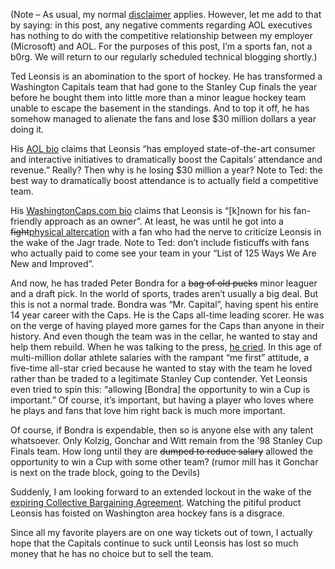(Note – As usual, my normal
[disclaimer](http://devhawk.net/default.aspx#disclaimer) applies.
However, let me add to that by saying: in this post, any negative
comments regarding AOL executives has nothing to do with the competitive
relationship between my employer (Microsoft) and AOL. For the purposes
of this post, I’m a sports fan, not a b0rg. We will return to our
regularly scheduled technical blogging shortly.)

Ted Leonsis is an abomination to the sport of hockey. He has transformed
a Washington Capitals team that had gone to the Stanley Cup finals the
year before he bought them into little more than a minor league hockey
team unable to escape the basement in the standings. And to top it off,
he has somehow managed to alienate the fans and lose \$30 million
dollars a year doing it.

His [AOL bio](http://www.corp.aol.com/whoweare/leonsis.html) claims that
Leonsis “has employed state-of-the-art consumer and interactive
initiatives to dramatically boost the Capitals’ attendance and revenue.”
Really? Then why is he losing \$30 million a year? Note to Ted: the best
way to dramatically boost attendance is to actually field a competitive
team.

His [WashingtonCaps.com
bio](http://www.washingtoncaps.com/team/index.cfm?cont_id=89499) claims
that Leonsis is “[k]nown for his fan-friendly approach as an owner”. At
least, he was until he got into a ~~fight~~[physical
altercation](http://www.washingtonpost.com/ac2/wp-dyn/A50620-2004Jan26)
with a fan who had the nerve to criticize Leonsis in the wake of the
Jagr trade. Note to Ted: don’t include fisticuffs with fans who actually
paid to come see your team in your “List of 125 Ways We Are New and
Improved”.

And now, he has traded Peter Bondra for a ~~bag of old pucks~~ minor
leaguer and a draft pick. In the world of sports, trades aren’t usually
a big deal. But this is not a normal trade. Bondra was “Mr. Capital”,
having spent his entire 14 year career with the Caps. He is the Caps
all-time leading scorer. He was on the verge of having played more games
for the Caps than anyone in their history. And even though the team was
in the cellar, he wanted to stay and help them rebuild. When he was
talking to the press, [he
cried](http://www.washingtonpost.com/wp-dyn/articles/A51172-2004Feb18.html).
In this age of multi-million dollar athlete salaries with the rampant
“me first” attitude, a five-time all-star cried because he wanted to
stay with the team he loved rather than be traded to a legitimate
Stanley Cup contender. Yet Leonsis even tried to spin this: “allowing
[Bondra] the opportunity to win a Cup is important.” Of course, it’s
important, but having a player who loves where he plays and fans that
love him right back is much more important.

Of course, if Bondra is expendable, then so is anyone else with any
talent whatsoever. Only Kolzig, Gonchar and Witt remain from the ’98
Stanley Cup Finals team. How long until they are ~~dumped to reduce
salary~~ allowed the opportunity to win a Cup with some other team?
(rumor mill has it Gonchar is next on the trade block, going to the
Devils) 

Suddenly, I am looking forward to an extended lockout in the wake of the
[expiring Collective Bargaining
Agreement](http://sports.espn.go.com/nhl/feature/story?page=nhlcba).
Watching the pitiful product Leonsis has foisted on Washington area
hockey fans is a disgrace.

Since all my favorite players are on one way tickets out of town, I
actually hope that the Capitals continue to suck until Leonsis has lost
so much money that he has no choice but to sell the team.
